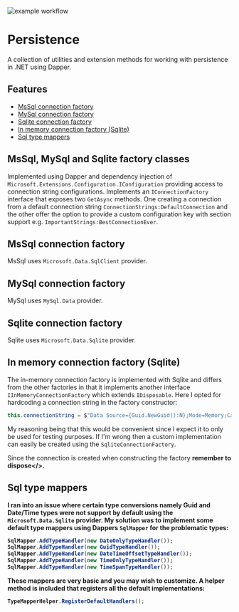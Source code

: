 ![example workflow](https://github.com/kwtc/persistence/actions/workflows/dotnet.yml/badge.svg)

# Persistence
A collection of utilities and extension methods for working with persistence in .NET using Dapper.

## Features
- [MsSql connection factory](#mssql)
- [MySql connection factory](#mysql)
- [Sqlite connection factory](#sqlite)
- [In memory connection factory (Sqlite)](#inmemory)
- [Sql type mappers](#mappers)

## MsSql, MySql and Sqlite factory classes
Implemented using Dapper and dependency injection of `Microsoft.Extensions.Configuration.IConfiguration` providing access to connection string configurations. Implements an `IConnectionFactory` interface that exposes two `GetAsync` methods. One creating a connection from a default connection string `ConnectionStrings:DefaultConnection` and the other offer the option to provide a custom configuration key with section support e.g. `ImportantStrings:BestConnectionEver`. 

## <a name="mssql"></a>MsSql connection factory
MsSql uses `Microsoft.Data.SqlClient` provider.

## <a name="mysql"></a>MySql connection factory
MySql uses `MySql.Data` provider.

## <a name="sqlite"></a>Sqlite connection factory
Sqlite uses `Microsoft.Data.Sqlite` provider.

## <a name="inmemory"></a>In memory connection factory (Sqlite)
The in-memory connection factory is implemented with Sqlite and differs from the other factories in that it implements another interface `IInMemoryConnectionFactory` which extends `IDisposable`. Here I opted for hardcoding a connection string in the factory constructor:

```c#
this.connectionString = $"Data Source={Guid.NewGuid():N};Mode=Memory;Cache=Shared";
```

My reasoning being that this would be convenient since I expect it to only be used for testing purposes. If I'm wrong then a custom implementation can easily be created using the `SqliteConnectionFactory`.

Since the connection is created when constructing the factory <b>remember to dispose</>.

## <a name="mappers"></a>Sql type mappers
I ran into an issue where certain type conversions namely Guid and Date/Time types were not support by default using the `Microsoft.Data.Sqlite` provider. My solution was to implement some default type mappers using Dappers `SqlMapper` for the problematic types:

```c#
SqlMapper.AddTypeHandler(new DateOnlyTypeHandler());
SqlMapper.AddTypeHandler(new GuidTypeHandler());
SqlMapper.AddTypeHandler(new DateTimeOffsetTypeHandler());
SqlMapper.AddTypeHandler(new TimeOnlyTypeHandler());
SqlMapper.AddTypeHandler(new TimeSpanTypeHandler());
```

These mappers are very basic and you may wish to customize. A helper method is included that registers all the default implementations:

```c#
TypeMapperHelper.RegisterDefaultHandlers();
```
